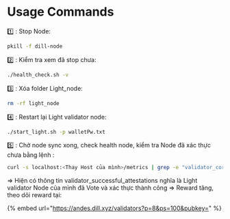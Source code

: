 # Usage Commands

1️⃣ : Stop Node:

```bash
pkill -f dill-node
```

2️⃣ : Kiểm tra xem đã stop chưa:

```bash
./health_check.sh -v
```

3️⃣ : Xóa folder Light\_node:&#x20;

```bash
rm -rf light_node
```

4️⃣ : Restart lại Light validator node:

```bash
./start_light.sh -p walletPw.txt
```

5️⃣ : Chờ node sync xong, check health node, kiểm tra Node đã xác thực chưa bằng lệnh :

```bash
curl -s localhost:<Thay Host của mình>/metrics | grep -e "validator_correctly_voted_head" -e "validator_correctly_voted_source" -e "validator_correctly_voted_target" -e "validator_successful_attestations" -e "validator_last_attested_slot" -e "validator_next_attestation_slot" | grep pubkey
```

\=> Hiện có thông tin validator\_successful\_attestations nghĩa là Light validator Node của mình đã Vote và xác thực thành công => Reward tăng, theo dõi reward tại:&#x20;

{% embed url="https://andes.dill.xyz/validators?p=8&ps=100&pubkey=" %}
